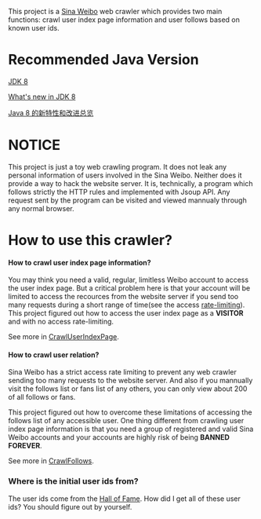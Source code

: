 This project is a [Sina Weibo] web crawler which provides two main functions: crawl user index page information and user follows based on known user ids.

# Recommended Java Version
[JDK 8](http://www.oracle.com/technetwork/java/javase/downloads/jdk8-downloads-2133151.html)

[What's new in JDK 8](http://www.oracle.com/technetwork/java/javase/8-whats-new-2157071.html)

[Java 8 的新特性和改进总览](http://www.oschina.net/translate/everything-about-java-8)

# NOTICE
This project is just a toy web crawling program. It does not leak any personal information of users involved in the Sina Weibo. Neither does it provide a way to hack the website server. It is, technically, a program which follows strictly the HTTP rules and implemented with Jsoup API. Any request sent by the program can be visited and viewed mannualy through any normal browser.

# How to use this crawler?
#### How to crawl user index page information?
You may think you need a valid, regular, limitless Weibo account to access the user index page. But a critical problem here is that your account will be limited to access the recources from the website server if you send too many requests during a short range of time(see the access [rate-limiting]). This project figured out how to access the user index page as a __VISITOR__ and with no access rate-limiting.

See more in [CrawlUserIndexPage].

#### How to crawl user relation?
Sina Weibo has a strict access rate limiting to prevent any web crawler sending too many requests to the website server. And also if you mannually visit the follows list or fans list of any others, you can only view about 200 of all follows or fans.

This project figured out how to overcome these limitations of accessing the follows list of any accessible user. One thing different from crawling user index page information is that you need a group of registered and valid Sina Weibo accounts and your accounts are highly risk of being __BANNED FOREVER__.

See more in [CrawlFollows].

### Where is the initial user ids from?
The user ids come from the [Hall of Fame]. How did I get all of these user ids? You should figure out by yourself.

[Sina Weibo]:http://weibo.com
[rate-limiting]:http://open.weibo.com/wiki/%E6%8E%A5%E5%8F%A3%E8%AE%BF%E9%97%AE%E9%A2%91%E6%AC%A1%E6%9D%83%E9%99%90
[CrawlUserIndexPage]:https://github.com/KunsLand/WeiboCrawler4V6/blob/master/src/weibo/CrawlUserIndexPage.java
[CrawlFollows]:https://github.com/KunsLand/WeiboCrawler4V6/blob/master/src/weibo/CrawlFollows.java
[Hall of Fame]:http://verified.weibo.com/